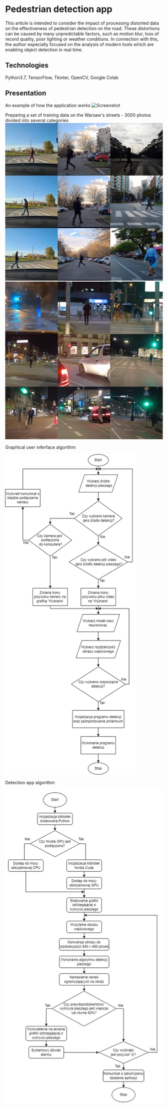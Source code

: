 # Pedestrian detection app

This article is intended to consider the impact of processing distorted data on the effectiveness of pedestrian detection on the road. These distortions can be caused by many unpredictable factors, such as motion blur, loss of record quality, poor lighting or weather conditions. In connection with this, the author especially focused on the analysis of modern tools which are enabling object detection in real time.

## Technologies
Python3.7, TensorFlow, Tkinter, OpenCV, Google Colab

## Presentation

An example of how the application works
![Screenshot](media/Untitled(1).gif)

Preparing a set of training data on the Warsaw's streets - 3000 photos divided into several categories
![Screenshot](media/image9.jpeg)
![Screenshot](media/image10.jpeg)

Graphical user inferface algorithm

![Screenshot](media/image15.png)

Detection app algorithm

![Screenshot](media/image18.jpg)
